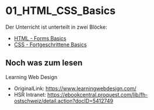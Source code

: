 # 01_HTML_CSS_Basics

Der Unterricht ist unterteilt in zwei Blöcke:

* [HTML - Forms Basics](./fortgeschrittene-basics-html.md)
* [CSS - Fortgeschrittene Basics](./fortgeschrittene-basics-css.md)

## Noch was zum lesen

Learning Web Design

* OriginalLink: https://www.learningwebdesign.com/
* HSR Intranet: https://ebookcentral.proquest.com/lib/fh-ostschweiz/detail.action?docID=5412749
